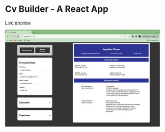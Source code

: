 # Cv Builder - A React App

[Live preview](https://cv-builder-eta.vercel.app/)

![Live site](/Screenshot.png)

